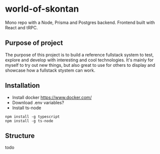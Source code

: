 # world-of-skontan
Mono repo with a Node, Prisma and Postgres backend. Frontend built with React and tRPC.

## Purpose of project
The purpose of this project is to build a reference fullstack system to test, explore and develop with interesting and cool technologies. It's mainly for myself to try out new things, but also great to use for others to display and showcase how a fullstack stystem can work.

## Installation
- Install docker https://www.docker.com/
- Download .env variables?
- Install ts-node
```
npm install -g typescript
npm install -g ts-node
```

## Structure
todo

